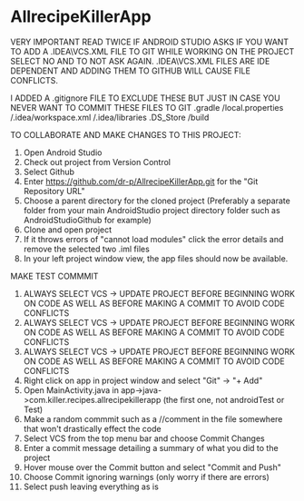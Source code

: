 # AllrecipeKillerApp


VERY IMPORTANT READ TWICE
IF ANDROID STUDIO ASKS IF YOU WANT TO ADD A .IDEA\VCS.XML FILE TO GIT WHILE WORKING ON THE PROJECT
SELECT NO AND TO NOT ASK AGAIN. .IDEA\VCS.XML FILES ARE IDE DEPENDENT AND ADDING THEM TO GITHUB WILL CAUSE FILE CONFLICTS.

I ADDED A .gitignore FILE TO EXCLUDE THESE BUT JUST IN CASE YOU NEVER WANT TO COMMIT THESE FILES TO GIT
.gradle
/local.properties
/.idea/workspace.xml
/.idea/libraries
.DS_Store
/build


TO COLLABORATE AND MAKE CHANGES TO THIS PROJECT:
1. Open Android Studio
2. Check out project from Version Control
3. Select Github
4. Enter https://github.com/dr-p/AllrecipeKillerApp.git for the "Git Repository URL"
5. Choose a parent directory for the cloned project (Preferably a separate folder from your main AndroidStudio project
directory folder such as AndroidStudioGithub for example)
6. Clone and open project
7. If it throws errors of "cannot load modules" click the error details and remove the selected two .iml files
8. In your left project window view, the app files should now be available.

MAKE TEST COMMMIT
1. ALWAYS SELECT VCS -> UPDATE PROJECT BEFORE BEGINNING WORK ON CODE AS WELL AS BEFORE MAKING A COMMIT TO AVOID CODE CONFLICTS
2. ALWAYS SELECT VCS -> UPDATE PROJECT BEFORE BEGINNING WORK ON CODE AS WELL AS BEFORE MAKING A COMMIT TO AVOID CODE CONFLICTS
3. ALWAYS SELECT VCS -> UPDATE PROJECT BEFORE BEGINNING WORK ON CODE AS WELL AS BEFORE MAKING A COMMIT TO AVOID CODE CONFLICTS
4. Right click on app in project window and select "Git" -> "+ Add"
5. Open MainActivity.java in app->java->com.killer.recipes.allrecipekillerapp (the first one, not androidTest or Test)
6. Make a random commmit such as a //comment in the file somewhere that won't drastically effect the code
7. Select VCS from the top menu bar and choose Commit Changes
8. Enter a commit message detailing a summary of what you did to the project
9. Hover mouse over the Commit button and select "Commit and Push"
10. Choose Commit ignoring warnings (only worry if there are errors)
11. Select push leaving everything as is

